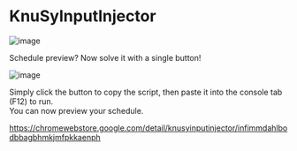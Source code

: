# KnuSyInputInjector

![image](https://github.com/user-attachments/assets/8e87559f-4ea6-49dc-9793-006e6d098022)

Schedule preview? Now solve it with a single button!

![image](https://github.com/user-attachments/assets/b8bdaffd-4645-47f1-b239-4b88aad95590)

Simply click the button to copy the script, then paste it into the console tab (F12) to run.
<br>
You can now preview your schedule.

https://chromewebstore.google.com/detail/knusyinputinjector/infimmdahlbodbbagbhmkjmfpkkaenph
